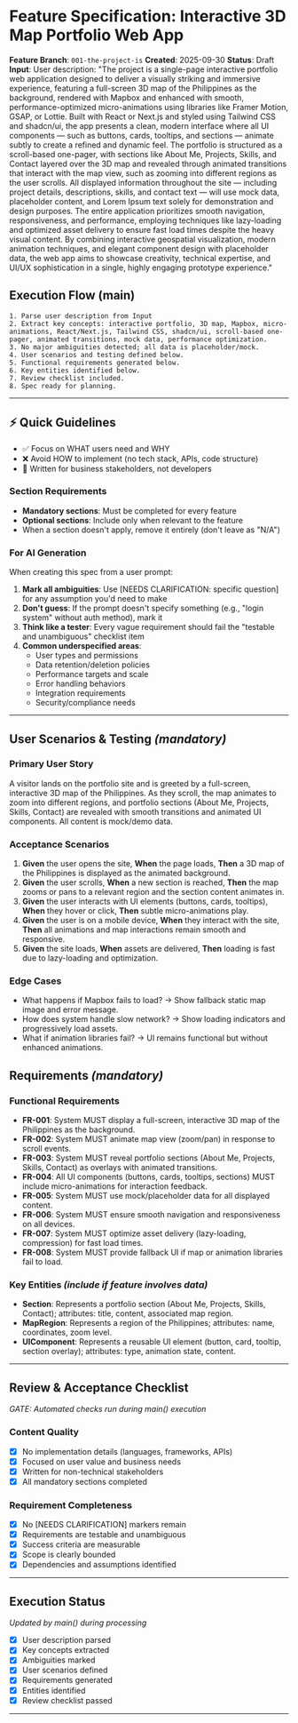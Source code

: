 # Feature Specification: Interactive 3D Map Portfolio Web App

**Feature Branch**: `001-the-project-is`
**Created**: 2025-09-30
**Status**: Draft
**Input**: User description: "The project is a single-page interactive portfolio web application designed to deliver a visually striking and immersive experience, featuring a full-screen 3D map of the Philippines as the background, rendered with Mapbox and enhanced with smooth, performance-optimized micro-animations using libraries like Framer Motion, GSAP, or Lottie. Built with React or Next.js and styled using Tailwind CSS and shadcn/ui, the app presents a clean, modern interface where all UI components — such as buttons, cards, tooltips, and sections — animate subtly to create a refined and dynamic feel. The portfolio is structured as a scroll-based one-pager, with sections like About Me, Projects, Skills, and Contact layered over the 3D map and revealed through animated transitions that interact with the map view, such as zooming into different regions as the user scrolls. All displayed information throughout the site — including project details, descriptions, skills, and contact text — will use mock data, placeholder content, and Lorem Ipsum text solely for demonstration and design purposes. The entire application prioritizes smooth navigation, responsiveness, and performance, employing techniques like lazy-loading and optimized asset delivery to ensure fast load times despite the heavy visual content. By combining interactive geospatial visualization, modern animation techniques, and elegant component design with placeholder data, the web app aims to showcase creativity, technical expertise, and UI/UX sophistication in a single, highly engaging prototype experience."

## Execution Flow (main)

```
1. Parse user description from Input
2. Extract key concepts: interactive portfolio, 3D map, Mapbox, micro-animations, React/Next.js, Tailwind CSS, shadcn/ui, scroll-based one-pager, animated transitions, mock data, performance optimization.
3. No major ambiguities detected; all data is placeholder/mock.
4. User scenarios and testing defined below.
5. Functional requirements generated below.
6. Key entities identified below.
7. Review checklist included.
8. Spec ready for planning.
```

---

## ⚡ Quick Guidelines

- ✅ Focus on WHAT users need and WHY
- ❌ Avoid HOW to implement (no tech stack, APIs, code structure)
- 👥 Written for business stakeholders, not developers

### Section Requirements

- **Mandatory sections**: Must be completed for every feature
- **Optional sections**: Include only when relevant to the feature
- When a section doesn't apply, remove it entirely (don't leave as "N/A")

### For AI Generation

When creating this spec from a user prompt:

1. **Mark all ambiguities**: Use [NEEDS CLARIFICATION: specific question] for any assumption you'd need to make
2. **Don't guess**: If the prompt doesn't specify something (e.g., "login system" without auth method), mark it
3. **Think like a tester**: Every vague requirement should fail the "testable and unambiguous" checklist item
4. **Common underspecified areas**:
   - User types and permissions
   - Data retention/deletion policies
   - Performance targets and scale
   - Error handling behaviors
   - Integration requirements
   - Security/compliance needs

---

## User Scenarios & Testing _(mandatory)_

### Primary User Story

A visitor lands on the portfolio site and is greeted by a full-screen, interactive 3D map of the Philippines. As they scroll, the map animates to zoom into different regions, and portfolio sections (About Me, Projects, Skills, Contact) are revealed with smooth transitions and animated UI components. All content is mock/demo data.

### Acceptance Scenarios

1. **Given** the user opens the site, **When** the page loads, **Then** a 3D map of the Philippines is displayed as the animated background.
2. **Given** the user scrolls, **When** a new section is reached, **Then** the map zooms or pans to a relevant region and the section content animates in.
3. **Given** the user interacts with UI elements (buttons, cards, tooltips), **When** they hover or click, **Then** subtle micro-animations play.
4. **Given** the user is on a mobile device, **When** they interact with the site, **Then** all animations and map interactions remain smooth and responsive.
5. **Given** the site loads, **When** assets are delivered, **Then** loading is fast due to lazy-loading and optimization.

### Edge Cases

- What happens if Mapbox fails to load? → Show fallback static map image and error message.
- How does system handle slow network? → Show loading indicators and progressively load assets.
- What if animation libraries fail? → UI remains functional but without enhanced animations.

## Requirements _(mandatory)_

### Functional Requirements

- **FR-001**: System MUST display a full-screen, interactive 3D map of the Philippines as the background.
- **FR-002**: System MUST animate map view (zoom/pan) in response to scroll events.
- **FR-003**: System MUST reveal portfolio sections (About Me, Projects, Skills, Contact) as overlays with animated transitions.
- **FR-004**: All UI components (buttons, cards, tooltips, sections) MUST include micro-animations for interaction feedback.
- **FR-005**: System MUST use mock/placeholder data for all displayed content.
- **FR-006**: System MUST ensure smooth navigation and responsiveness on all devices.
- **FR-007**: System MUST optimize asset delivery (lazy-loading, compression) for fast load times.
- **FR-008**: System MUST provide fallback UI if map or animation libraries fail to load.

### Key Entities _(include if feature involves data)_

- **Section**: Represents a portfolio section (About Me, Projects, Skills, Contact); attributes: title, content, associated map region.
- **MapRegion**: Represents a region of the Philippines; attributes: name, coordinates, zoom level.
- **UIComponent**: Represents a reusable UI element (button, card, tooltip, section overlay); attributes: type, animation state, content.

---

## Review & Acceptance Checklist

_GATE: Automated checks run during main() execution_

### Content Quality

- [x] No implementation details (languages, frameworks, APIs)
- [x] Focused on user value and business needs
- [x] Written for non-technical stakeholders
- [x] All mandatory sections completed

### Requirement Completeness

- [x] No [NEEDS CLARIFICATION] markers remain
- [x] Requirements are testable and unambiguous
- [x] Success criteria are measurable
- [x] Scope is clearly bounded
- [x] Dependencies and assumptions identified

---

## Execution Status

_Updated by main() during processing_

- [x] User description parsed
- [x] Key concepts extracted
- [x] Ambiguities marked
- [x] User scenarios defined
- [x] Requirements generated
- [x] Entities identified
- [x] Review checklist passed

---
